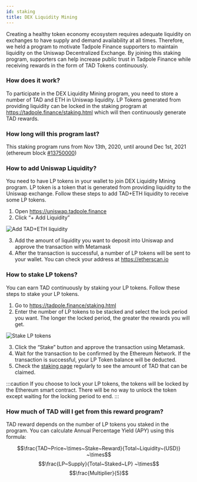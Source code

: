 ```yaml
---
id: staking
title: DEX Liquidity Mining
---
```


Creating a healthy token economy ecosystem requires adequate liquidity on exchanges to have supply and demand availability at all times. Therefore, we held a program to motivate Tadpole Finance supporters to maintain liquidity on the Uniswap Decentralized Exchange. By joining this staking program, supporters can help increase public trust in Tadpole Finance while receiving rewards in the form of TAD Tokens continuously.

### How does it work?

To participate in the DEX Liquidity Mining program, you need to store a number of TAD and ETH in Uniswap liquidity. LP Tokens generated from providing liquidity can be locked in the staking program at https://tadpole.finance/staking.html which will then continuously generate TAD rewards.

### How long will this program last?

This staking program runs from Nov 13th, 2020, until around Dec 1st, 2021 (ethereum block [#13750000](https://etherscan.io/block/countdown/13750000))

### How to add Uniswap Liquidity?

You need to have LP tokens in your wallet to join DEX Liquidity Mining program. LP token is a token that is generated from providing liquidity to the Uniswap exchange. Follow these steps to add TAD+ETH liquidity to receive some LP tokens.

1. Open https://uniswap.tadpole.finance
2. Click “+ Add Liquidity”

![Add TAD+ETH liquidity](https://indodax.academy/wp-content/uploads/2020/11/Staking-tadpole-finance-1.jpg.webp)

3. Add the amount of liquidity you want to deposit into Uniswap and approve the transaction with Metamask
4. After the transaction is successful, a number of LP tokens will be sent to your wallet. You can check your address at https://etherscan.io

### How to stake LP tokens?

You can earn TAD continuously by staking your LP tokens. Follow these steps to stake your LP tokens.

1. Go to https://tadpole.finance/staking.html
2. Enter the number of LP tokens to be stacked and select the lock period you want. The longer the locked period, the greater the rewards you will get.

![Stake LP tokens](https://indodax.academy/wp-content/uploads/2020/11/staking-tadpole-finance-3-1.jpg.webp)

3. Click the “Stake” button and approve the transaction using Metamask.
4. Wait for the transaction to be confirmed by the Ethereum Network. If the transaction is successful, your LP Token balance will be deducted.
5. Check the [staking page](https://tadpole.finance/staking.html) regularly to see the amount of TAD that can be claimed.

:::caution
If you choose to lock your LP tokens, the tokens will be locked by the Ethereum smart contract. There will be no way to unlock the token except waiting for the locking period to end.
:::

### How much of TAD will I get from this reward program?

TAD reward depends on the number of LP tokens you staked in the program. You can calculate Annual Percentage Yield (APY) using this formula:

$$\frac{TAD~Price~\times~Stake~Reward}{Total~Liquidity~(USD)} ~\times$$ $$\frac{LP~Supply}{Total~Staked~LP} ~\times$$ $$\frac{Multiplier}{5}$$
